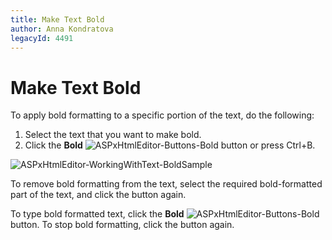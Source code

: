 ```yaml
---
title: Make Text Bold
author: Anna Kondratova
legacyId: 4491
---
```

# Make Text Bold
To apply bold formatting to a specific portion of the text, do the following:
1. Select the text that you want to make bold.
2. Click the **Bold** ![ASPxHtmlEditor-Buttons-Bold](../../../images/img7400.png) button or press Ctrl+B.

![ASPxHtmlEditor-WorkingWithText-BoldSample](../../../images/img7409.png)

To remove bold formatting from the text, select the required bold-formatted part of the text, and click the button again.

To type bold formatted text, click the **Bold** ![ASPxHtmlEditor-Buttons-Bold](../../../images/img7400.png) button. To stop bold formatting, click the button again.